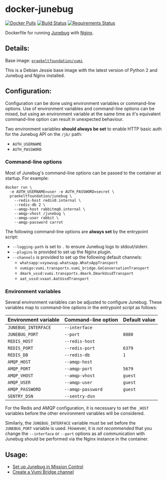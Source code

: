 # docker-junebug

[![Docker Pulls](https://img.shields.io/docker/pulls/praekeltfoundation/junebug.svg)](https://hub.docker.com/r/praekeltfoundation/junebug/)
[![Build Status](https://travis-ci.org/praekeltfoundation/docker-junebug.svg?branch=master)](https://travis-ci.org/praekeltfoundation/docker-junebug)
[![Requirements Status](https://pyup.io/repos/github/praekeltfoundation/docker-junebug/shield.svg)](https://pyup.io/repos/github/praekeltfoundation/docker-junebug/)

Dockerfile for running [Junebug](http://junebug.readthedocs.org/) with [Nginx](https://www.nginx.com/).

## Details:
Base image: [`praekeltfoundation/vumi`](https://hub.docker.com/r/praekeltfoundation/vumi/)

This is a Debian Jessie base image with the latest version of Python 2 and
Junebug and Nginx installed.

## Configuration:
Configuration can be done using environment variables or command-line options. Use of environment variables and command-line options can be mixed, but using an environment variable at the same time as it's equivalent command-line option can result in unexpected behaviour.

Two environment variables **should always be set** to enable HTTP basic auth for the Junebug API on the `/jb/` path:
- `AUTH_USERNAME`
- `AUTH_PASSWORD`

### Command-line options
Most of Junebug's command-line options can be passed to the container at startup. For example:
```
docker run \
  -e AUTH_USERNAME=user -e AUTH_PASSWORD=secret \
  praekeltfoundation/junebug \
    --redis-host redis0.internal \
    --redis-db 2 \
    --amqp-host rabbitmq0.internal \
    --amqp-vhost /junebug \
    --amqp-user rabbit \
    --amqp-password carrot
```

The following command-line options are **always set** by the entrypoint script:
- `--logging-path` is set to `.` to ensure Junebug logs to stdout/stderr.
- `--plugins` is provided to set up the Nginx plugin.
- `--channels` is provided to set up the following default channels:
  - `whatsapp:vxyowsup.whatsapp.WhatsAppTransport`
  - `vumigo:vumi.transports.vumi_bridge.GoConversationTransport`
  - `dmark_ussd:vumi.transports.dmark.DmarkUssdTransport`
  - `aat_ussd:vxaat.AatUssdTransport`

### Environment variables
Several environment variables can be adjusted to configure Junebug. These variables map to command-line options in the entrypoint script as follows:

| Environment variable | Command-line option | Default value |
|----------------------|---------------------|---------------|
| `JUNEBUG_INTERFACE`  | `--interface`       |               |
| `JUNEBUG_PORT`       | `--port`            | `8080`        |
| `REDIS_HOST`         | `--redis-host`      |               |
| `REDIS_PORT`         | `--redis-port`      | `6379`        |
| `REDIS_DB`           | `--redis-db`        | `1`           |
| `AMQP_HOST`          | `--amqp-host`       |               |
| `AMQP_PORT`          | `--amqp-port`       | `5679`        |
| `AMQP_VHOST`         | `--amqp-vhost`      | `guest`       |
| `AMQP_USER`          | `--amqp-user`       | `guest`       |
| `AMQP_PASSWORD`      | `--amqp-password`   | `guest`       |
| `SENTRY_DSN`         | `--sentry-dsn`      |               |

For the Redis and AMQP configuration, it is necessary to set the `_HOST` variables before the other environment variables will be considered.

Similarly, the `JUNEBUG_INTERFACE` variable must be set before the `JUNEBUG_PORT` variable is used. However, it is *not recommended* that you change the `--interface` or `--port` options as all communication with Junebug should be performed via the Nginx instance in the container.

## Usage:

* [Set up Junebug in Mission Control](docs/set-up-junebug-in-mc.md)
* [Create a Vumi Bridge channel](docs/create-vumi-bridge-channel.md)
